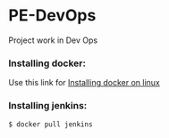 # PE-DevOps
Project work in Dev Ops

### Installing docker:
Use this link for [Installing docker on linux](https://runnable.com/docker/install-docker-on-linux)

### Installing jenkins:
```sh
$ docker pull jenkins
```
